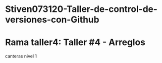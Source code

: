 # Stiven073120-Taller-de-control-de-versiones-con-Github

# Rama taller4: Taller #4 - Arreglos

canteras nivel 1
